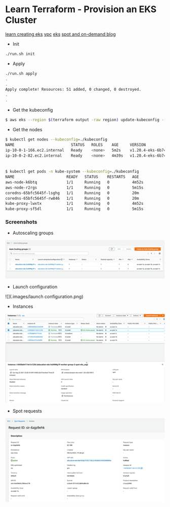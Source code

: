 # Learn Terraform - Provision an EKS Cluster

[learn creating eks](https://learn.hashicorp.com/tutorials/terraform/eks)
[vpc](https://registry.terraform.io/modules/terraform-aws-modules/vpc/aws/latest)
[eks](https://registry.terraform.io/modules/terraform-aws-modules/eks/aws/latest)
[spot and on-demand blog](https://aws.amazon.com/blogs/compute/run-your-kubernetes-workloads-on-amazon-ec2-spot-instances-with-amazon-eks/)



- Init

```bash
./run.sh init
```

- Apply 

```bash
./run.sh apply
.
.
Apply complete! Resources: 51 added, 0 changed, 0 destroyed.
.
.

```

- Get the kubeconfig

```bash
$ aws eks --region $(terraform output -raw region) update-kubeconfig --name $(terraform output -raw cluster_name) --kubeconfig kubeconfig
```

- Get the nodes

```bash
$ kubectl get nodes --kubeconfig=./kubeconfig
NAME                         STATUS   ROLES    AGE     VERSION
ip-10-0-1-166.ec2.internal   Ready    <none>   5m2s    v1.20.4-eks-6b7464
ip-10-0-2-82.ec2.internal    Ready    <none>   4m39s   v1.20.4-eks-6b7464


$ kubectl get pods -n kube-system --kubeconfig=./kubeconfig
NAME                       READY   STATUS    RESTARTS   AGE
aws-node-k6btq             1/1     Running   0          4m52s
aws-node-r2rgs             1/1     Running   0          5m15s
coredns-65bfc5645f-lsghg   1/1     Running   0          20m
coredns-65bfc5645f-rw846   1/1     Running   0          20m
kube-proxy-lwxtx           1/1     Running   0          4m52s
kube-proxy-sf5dl           1/1     Running   0          5m15s
```


### Screenshots

- Autoscaling groups

![](.images/autoscaling-groups.png)

- Launch configuration

![](.images/launch configuration.png)


- Instances

![](.images/instances.png)

- Spot requests

![](.images/spot-request.png)

